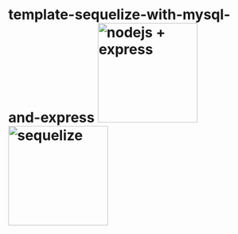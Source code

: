 # template-sequelize-with-mysql-and-express <img src="https://miro.medium.com/max/720/0*5xhD4Q3fgWJE2r-q.png" alt="nodejs + express" width="200"/> <img src="https://cdn.icon-icons.com/icons2/2107/PNG/512/file_type_sequelize_icon_130173.png" alt="sequelize" width="200"/>

